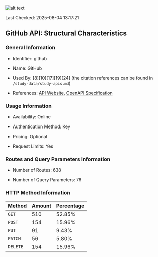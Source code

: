 ![alt text](https://img.shields.io/badge/OpenAPI_Specification-Valid-green.svg)

Last Checked: 2025-08-04 13:17:21

## GitHub API: Structural Characteristics

### General Information

- Identifier: github

- Name: GitHub

- Used By: [8][10][17][19][24] (the citation references can be found in `/study-data/study-apis.md`)

- References: [API Website](https://docs.github.com/en/rest), [OpenAPI Specification](https://github.com/github/rest-api-description)

### Usage Information

- Availability: Online

- Authentication Method: Key

- Pricing: Optional

- Request Limits: Yes

### Routes and Query Parameters Information

- Number of Routes: 638

- Number of Query Parameters: 76

### HTTP Method Information

| Method | Amount | Percentage |
|--------|--------|------------|
| `GET` | 510 | 52.85% |
| `POST` | 154 | 15.96% |
| `PUT` | 91 | 9.43% |
| `PATCH` | 56 | 5.80% |
| `DELETE` | 154 | 15.96% |

